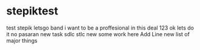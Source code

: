 # stepiktest
test stepik
letsgo band
i want to be a proffesional in this deal
123
ok lets do it no pasaran
new task
sdlc stlc
new some work here 
Add Line
new list of major things 
